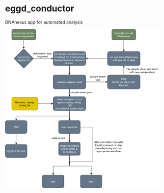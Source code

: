 # eggd_conductor
DNAnexus app for automated analysis

<p align="center">
    <img src="images/workflow.png">
</p>